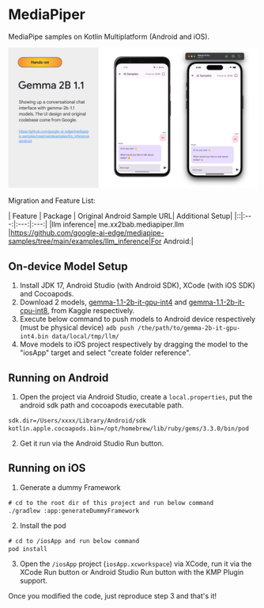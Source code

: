 # MediaPiper

MediaPipe samples on Kotlin Multiplatform (Android and iOS).

![](./media/llm-gemma-2b.jpg)

Migration and Feature List:

| Feature | Package | Original Android Sample URL| Additional Setup|
|::|:---:|:---:|:---:|
|llm inference| me.xx2bab.mediapiper.llm |https://github.com/google-ai-edge/mediapipe-samples/tree/main/examples/llm_inference|For Android:|


## On-device Model Setup

1. Install JDK 17, Android Studio (with Android SDK), XCode (with iOS SDK) and Cocoapods.
2. Download 2 models, [gemma-1.1-2b-it-gpu-int4](https://www.kaggle.com/models/google/gemma/tfLite/gemma-1.1-2b-it-gpu-int4) and [gemma-1.1-2b-it-cpu-int8](https://www.kaggle.com/models/google/gemma/tfLite/gemma-1.1-2b-it-cpu-int8), from Kaggle respectively.
3. Execute below command to push models to Android device respectively (must be physical device) ```adb push /the/path/to/gemma-2b-it-gpu-int4.bin data/local/tmp/llm/```
4. Move models to iOS project respectively by dragging the model to the "iosApp" target and select "create folder reference".

## Running on Android

1. Open the project via Android Studio, create a ```local.properties```, put the android sdk path and cocoapods executable path.

```
sdk.dir=/Users/xxxx/Library/Android/sdk
kotlin.apple.cocoapods.bin=/opt/homebrew/lib/ruby/gems/3.3.0/bin/pod
```

2. Get it run via the Android Studio Run button.

## Running on iOS

1. Generate a dummy Framework

```shell
# cd to the root dir of this project and run below command
./gradlew :app:generateDummyFramework
```

2. Install the pod
```shell
# cd to /iosApp and run below command
pod install
```

3. Open the `/iosApp` project (`iosApp.xcworkspace`) via XCode, run it via the XCode Run button or Android Studio Run button with the KMP Plugin support. 

Once you modified the code, just reproduce step 3 and that's it!
